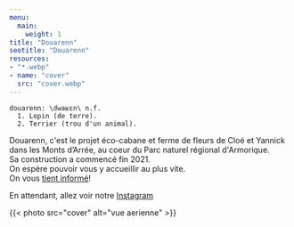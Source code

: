 ```yaml
---
menu:
  main:
    weight: 1
title: "Douarenn"
seotitle: "Douarenn"
resources:
- "*.webp"
- name: "cover"
  src: "cover.webp"
---
```


```
douarenn: \dwaʁɛn\ n.f.
  1. Lopin (de terre).
  2. Terrier (trou d'un animal).
```
Douarenn, c'est le projet éco-cabane et ferme de fleurs de Cloé et Yannick dans les Monts d’Arrée, au coeur du Parc naturel régional d'Armorique.  
Sa construction a commencé fin 2021.  
On espère pouvoir vous y accueillir au plus vite.  
On vous [tient informé](/reserver)!  
  
En attendant, allez voir notre [Instagram](https://instagram.com/douarenn)

{{< photo src="cover" alt="vue aerienne" >}}
